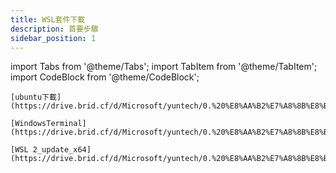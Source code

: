 ```yaml
---
title: WSL套件下載
description: 首要步驟
sidebar_position: 1
---
```


import Tabs from '@theme/Tabs';
import TabItem from '@theme/TabItem';
import CodeBlock from '@theme/CodeBlock';

<Tabs>
  <TabItem value="ubuntu" label="ubuntu">

    [ubuntu下載](https://drive.brid.cf/d/Microsoft/yuntech/0.%20%E8%AA%B2%E7%A8%8B%E8%B3%87%E6%96%99/1.%20%E4%B8%80%E5%B9%B4%E7%B4%9A%E4%B8%8A%E5%AD%B8%E6%9C%9F/3.9%20%E7%B6%B2%E8%B7%AF%E7%AE%A1%E7%90%86/10.19%20WSL2/Ubuntu2004.210825.appx)

    
  </TabItem>
  <TabItem value="WindowsTerminal" label="WindowsTerminal">

    [WindowsTerminal](https://drive.brid.cf/d/Microsoft/yuntech/0.%20%E8%AA%B2%E7%A8%8B%E8%B3%87%E6%96%99/1.%20%E4%B8%80%E5%B9%B4%E7%B4%9A%E4%B8%8A%E5%AD%B8%E6%9C%9F/3.9%20%E7%B6%B2%E8%B7%AF%E7%AE%A1%E7%90%86/10.19%20WSL2/WindowsTerminal_1.15.2524.0.msixbundle)

  </TabItem>
  <TabItem value="WSL 2_update_x64" label="WSL 2_update_x64">

    [WSL 2_update_x64](https://drive.brid.cf/d/Microsoft/yuntech/0.%20%E8%AA%B2%E7%A8%8B%E8%B3%87%E6%96%99/1.%20%E4%B8%80%E5%B9%B4%E7%B4%9A%E4%B8%8A%E5%AD%B8%E6%9C%9F/3.9%20%E7%B6%B2%E8%B7%AF%E7%AE%A1%E7%90%86/10.19%20WSL2/WSL%202_update_x64.msi)
    
  </TabItem>
</Tabs>